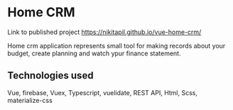 # Home CRM

Link to published project https://nikitapil.github.io/vue-home-crm/

Home crm application represents small tool for making records about your budget, create planning and watch ypur finance statement.

## Technologies used

Vue, firebase, Vuex, Typescript, vuelidate, REST API, Html, Scss, materialize-css
